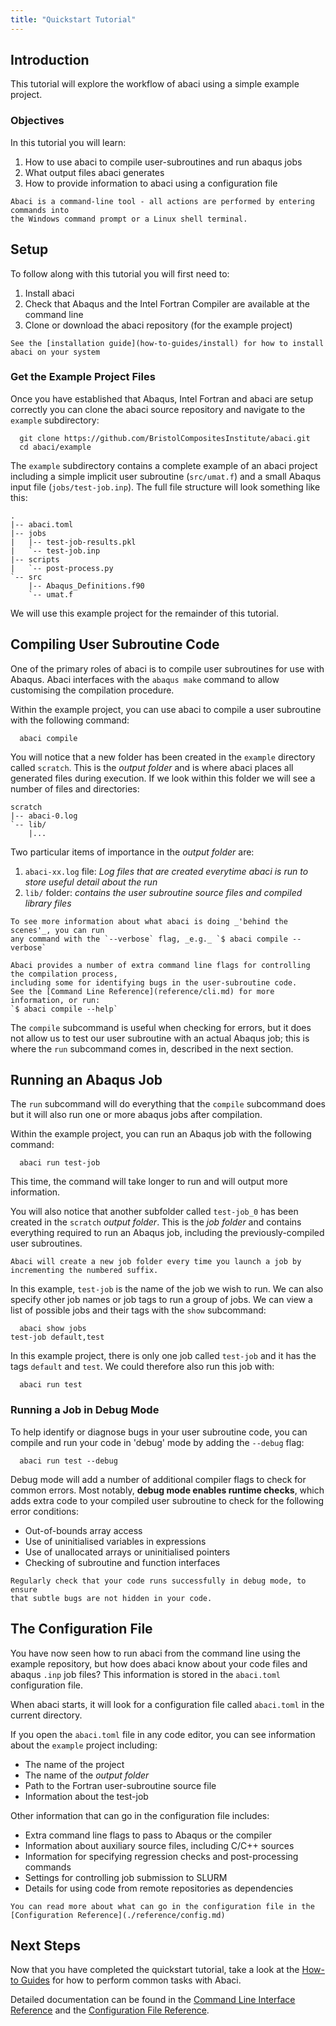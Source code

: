 ```yaml
---
title: "Quickstart Tutorial"
---
```



## Introduction

This tutorial will explore the workflow of abaci using a simple example project.

### Objectives

In this tutorial you will learn:

1. How to use abaci to compile user-subroutines and run abaqus jobs
2. What output files abaci generates
3. How to provide information to abaci using a configuration file


```{important}
Abaci is a command-line tool - all actions are performed by entering commands into
the Windows command prompt or a Linux shell terminal.
```

## Setup

To follow along with this tutorial you will first need to:

1. Install abaci
2. Check that Abaqus and the Intel Fortran Compiler are available at the command line
3. Clone or download the abaci repository (for the example project)


```{seealso}
See the [installation guide](how-to-guides/install) for how to install abaci on your system
```


### Get the Example Project Files

Once you have established that Abaqus, Intel Fortran and abaci are setup correctly
you can clone the abaci source repository and navigate to the `example` subdirectory:

```shell
  git clone https://github.com/BristolCompositesInstitute/abaci.git
  cd abaci/example
```

The `example` subdirectory contains a complete example of an abaci project including
a simple implicit user subroutine (`src/umat.f`) and a small Abaqus input file (`jobs/test-job.inp`).
The full file structure will look something like this:

```
.
|-- abaci.toml
|-- jobs
|   |-- test-job-results.pkl
|   `-- test-job.inp
|-- scripts
|   `-- post-process.py
`-- src
    |-- Abaqus_Definitions.f90
    `-- umat.f
```
We will use this example project for the remainder of this tutorial.


## Compiling User Subroutine Code

One of the primary roles of abaci is to compile user subroutines for use with Abaqus.
Abaci interfaces with the `abaqus make` command to allow customising the compilation procedure.

Within the example project, you can use abaci to compile a user subroutine with the following command:

```shell
  abaci compile
```

You will notice that a new folder has been created in the `example` directory called `scratch`.
This is the _output folder_ and is where abaci places all generated files during execution.
If we look within this folder we will see a number of files and directories:

```
scratch
|-- abaci-0.log
`-- lib/
    |...
```

Two particular items of importance in the _output folder_ are:

1. `abaci-xx.log` file: _Log files that are created everytime abaci is run to store useful detail about the run_
2. `lib/` folder: _contains the user subroutine source files and compiled library files_

```{hint}
To see more information about what abaci is doing _'behind the scenes'_, you can run
any command with the `--verbose` flag, _e.g._ `$ abaci compile --verbose`

```


```{seealso}
Abaci provides a number of extra command line flags for controlling the compilation process,
including some for identifying bugs in the user-subroutine code.
See the [Command Line Reference](reference/cli.md) for more information, or run:
`$ abaci compile --help`
```

The `compile` subcommand is useful when checking for errors, but it does not allow us to test our
user subroutine with an actual Abaqus job; this is where the `run` subcommand comes in, described in the next section.


## Running an Abaqus Job

The `run` subcommand will do everything that the `compile` subcommand does but it will
also run one or more abaqus jobs after compilation.

Within the example project, you can run an Abaqus job with the following command:

```shell
  abaci run test-job
```

This time, the command will take longer to run and will output more information.

You will also notice that another subfolder called `test-job_0` has been created in the `scratch` _output folder_.
This is the _job folder_ and contains everything required to run an Abaqus job, including the
previously-compiled user subroutines.

```{hint}
Abaci will create a new job folder every time you launch a job by incrementing the numbered suffix.
``` 

In this example, `test-job` is the name of the job we wish to run. We can also specify other job names
or job tags to run a group of jobs.
We can view a list of possible jobs and their tags with the `show` subcommand:

```shell
  abaci show jobs
test-job default,test
```

In this example project, there is only one job called `test-job` and it has the tags `default` and `test`.
We could therefore also run this job with:

```shell
  abaci run test
```


### Running a Job in Debug Mode

To help identify or diagnose bugs in your user subroutine code, you can compile
and run your code in 'debug' mode by adding the `--debug` flag:

```shell
  abaci run test --debug
```

Debug mode will add a number of additional compiler flags to check for common
errors. Most notably, __debug mode enables runtime checks__, which adds extra
code to your compiled user subroutine to check for the following error
conditions:

- Out-of-bounds array access
- Use of uninitialised variables in expressions
- Use of unallocated arrays or uninitialised pointers
- Checking of subroutine and function interfaces

```{admonition} Recommendation
Regularly check that your code runs successfully in debug mode, to ensure
that subtle bugs are not hidden in your code.
```


## The Configuration File

You have now seen how to run abaci from the command line using the example repository,
but how does abaci know about your code files and abaqus `.inp` job files?
This information is stored in the `abaci.toml` configuration file.

When abaci starts, it will look for a configuration file called `abaci.toml` in the current directory.

If you open the `abaci.toml` file in any code editor, you can see information
about the `example` project including:

- The name of the project
- The name of the _output folder_
- Path to the Fortran user-subroutine source file
- Information about the test-job

Other information that can go in the configuration file includes:

- Extra command line flags to pass to Abaqus or the compiler
- Information about auxiliary source files, including C/C++ sources
- Information for specifying regression checks and post-processing commands
- Settings for controlling job submission to SLURM
- Details for using code from remote repositories as dependencies

```{seealso}
You can read more about what can go in the configuration file in the
[Configuration Reference](./reference/config.md)
```


## Next Steps
Now that you have completed the quickstart tutorial, take a
look at the [How-to Guides](./how-to-guides/index.md) for how to perform
common tasks with Abaci.

Detailed documentation can be found in the
[Command Line Interface Reference](./reference/cli.md) and the
[Configuration File Reference](./reference/config.md).
